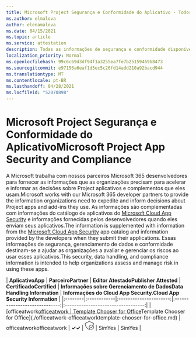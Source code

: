 ```yaml
---
title: Microsoft Project Segurança e Conformidade do Aplicativo - Todos os Aplicativos
ms.author: elmalova
author: elenamalova
ms.date: 04/15/2021
ms.topic: article
ms.service: attestation
description: Todas as informações de segurança e conformidade disponíveis para todos os Microsoft Project aplicativos.
localization_priority: Normal
ms.openlocfilehash: 99c6c69d3df94f1a3255ea7fe7b25159469b8473
ms.sourcegitcommit: e97156a6eaf1d5ec5c26fd14add210a92bacd944
ms.translationtype: MT
ms.contentlocale: pt-BR
ms.lasthandoff: 04/28/2021
ms.locfileid: "52070898"
---
```

# <a name="microsoft-project-app-security-and-compliance"></a><span data-ttu-id="9b733-103">Microsoft Project Segurança e Conformidade do Aplicativo</span><span class="sxs-lookup"><span data-stu-id="9b733-103">Microsoft Project App Security and Compliance</span></span>

<span data-ttu-id="9b733-104">A Microsoft trabalha com nossos parceiros Microsoft 365 desenvolvedores para fornecer as informações que as organizações precisam para acelerar e informar as decisões sobre Project aplicativos e complementos que eles usam.</span><span class="sxs-lookup"><span data-stu-id="9b733-104">Microsoft works with our Microsoft 365 developer partners to provide the information organizations need to expedite and inform decisions about Project apps and add-ins they use.</span></span> <span data-ttu-id="9b733-105">As informações são complementadas com informações do catálogo de aplicativos do [Microsoft Cloud App Security](https://www.microsoft.com/en-us/enterprise-mobility-security/cloud-app-security) e informações fornecidas pelos desenvolvedores quando eles enviam seus aplicativos.</span><span class="sxs-lookup"><span data-stu-id="9b733-105">The information is supplemented with information from the [Microsoft Cloud App Security](https://www.microsoft.com/en-us/enterprise-mobility-security/cloud-app-security) app catalog and information provided by the developers when they submit their applications.</span></span> <span data-ttu-id="9b733-106">Essas informações de segurança, gerenciamento de dados e conformidade destinam-se a ajudar as organizações a avaliar e gerenciar os riscos ao usar esses aplicativos.</span><span class="sxs-lookup"><span data-stu-id="9b733-106">This security, data handling, and compliance information is intended to help organizations assess and manage risk in using these apps.</span></span>

| <span data-ttu-id="9b733-107">**Aplicativo**</span><span class="sxs-lookup"><span data-stu-id="9b733-107">**App**</span></span> | <span data-ttu-id="9b733-108">**Parceiro**</span><span class="sxs-lookup"><span data-stu-id="9b733-108">**Partner**</span></span> | <span data-ttu-id="9b733-109">**Editor Atestado**</span><span class="sxs-lookup"><span data-stu-id="9b733-109">**Publisher Attested**</span></span> | <span data-ttu-id="9b733-110">**Certificado**</span><span class="sxs-lookup"><span data-stu-id="9b733-110">**Certified**</span></span> | <span data-ttu-id="9b733-111">**Informações sobre Gerenciamento de Dados**</span><span class="sxs-lookup"><span data-stu-id="9b733-111">**Data Handling Information**</span></span> | <span data-ttu-id="9b733-112">**Informações do Cloud App Security.**</span><span class="sxs-lookup"><span data-stu-id="9b733-112">**Cloud App Security Information**</span></span> |
|:--------|:------------|:----------------------:|:-----------------------------:|:----------------------------------:|
| <span data-ttu-id="9b733-113">[officeatwork</span><span class="sxs-lookup"><span data-stu-id="9b733-113">[officeatwork</span></span> | <span data-ttu-id="9b733-114">Template Chooser for Office](./officeatwork-officeatworktemplate-chooser-for-office.md)</span><span class="sxs-lookup"><span data-stu-id="9b733-114">Template Chooser for Office](./officeatwork-officeatworktemplate-chooser-for-office.md)</span></span> | <span data-ttu-id="9b733-115">officeatwork</span><span class="sxs-lookup"><span data-stu-id="9b733-115">officeatwork</span></span> | <span data-ttu-id="9b733-116">**✓**</span><span class="sxs-lookup"><span data-stu-id="9b733-116">**✓**</span></span> | <img alt="Certified application badge" src="../media/certified-badge.png" height="25" width="25" /> | <span data-ttu-id="9b733-117">Sim</span><span class="sxs-lookup"><span data-stu-id="9b733-117">Yes</span></span> | <span data-ttu-id="9b733-118">Sim</span><span class="sxs-lookup"><span data-stu-id="9b733-118">Yes</span></span> |
